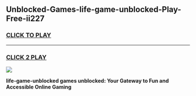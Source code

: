 
## Unblocked-Games-life-game-unblocked-Play-Free-ii227
<h3>
<a href="https://premium76.site?title=life-game-unblocked&ref=18A1">CLICK TO PLAY</a></h3>
<hr>

<h3>
<a href="https://premium76.site?title=life-game-unblocked&ref=18A1">CLICK 2 PLAY</a>
  
</h3>

<a href="https://premium76.site?title=life-game-unblocked&ref=18A1"><img src="https://clearcache.store/games.png"></a>


**life-game-unblocked games unblocked: Your Gateway to Fun and Accessible Online Gaming**
